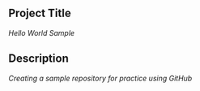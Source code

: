 ## Project Title
*Hello World Sample*

 

## Description
*Creating a sample repository for practice using GitHub*


